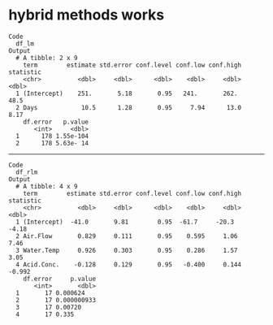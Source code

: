 # hybrid methods works

    Code
      df_lm
    Output
      # A tibble: 2 x 9
        term        estimate std.error conf.level conf.low conf.high statistic
        <chr>          <dbl>     <dbl>      <dbl>    <dbl>     <dbl>     <dbl>
      1 (Intercept)    251.       5.18       0.95   241.       262.      48.5 
      2 Days            10.5      1.28       0.95     7.94      13.0      8.17
        df.error   p.value
           <int>     <dbl>
      1      178 1.55e-104
      2      178 5.63e- 14

---

    Code
      df_rlm
    Output
      # A tibble: 4 x 9
        term        estimate std.error conf.level conf.low conf.high statistic
        <chr>          <dbl>     <dbl>      <dbl>    <dbl>     <dbl>     <dbl>
      1 (Intercept)  -41.0       9.81        0.95  -61.7     -20.3      -4.18 
      2 Air.Flow       0.829     0.111       0.95    0.595     1.06      7.46 
      3 Water.Temp     0.926     0.303       0.95    0.286     1.57      3.05 
      4 Acid.Conc.    -0.128     0.129       0.95   -0.400     0.144    -0.992
        df.error     p.value
           <int>       <dbl>
      1       17 0.000624   
      2       17 0.000000933
      3       17 0.00720    
      4       17 0.335      

